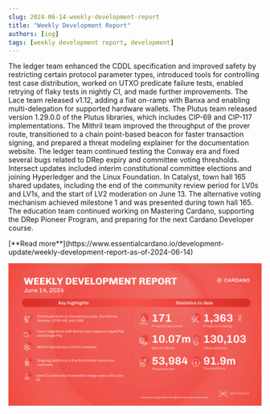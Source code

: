 ```yaml
---
slug: 2024-06-14-weekly-development-report
title: "Weekly Development Report"
authors: [iog]
tags: [weekly development report, development]
---
```


The ledger team enhanced the CDDL specification and improved safety by restricting certain protocol parameter types, introduced tools for controlling test case distribution, worked on UTXO predicate failure tests, enabled retrying of flaky tests in nightly CI, and made further improvements. The Lace team released v1.12, adding a fiat on-ramp with Banxa and enabling multi-delegation for supported hardware wallets. The Plutus team released version 1.29.0.0 of the Plutus libraries, which includes CIP-69 and CIP-117 implementations. The Mithril team improved the throughput of the prover route, transitioned to a chain point-based beacon for faster transaction signing, and prepared a threat modeling explainer for the documentation website. The ledger team continued testing the Conway era and fixed several bugs related to DRep expiry and committee voting thresholds. Intersect updates included interim constitutional committee elections and joining Hyperledger and the Linux Foundation. In Catalyst, town hall 165 shared updates, including the end of the community review period for LV0s and LV1s, and the start of LV2 moderation on June 13. The alternative voting mechanism achieved milestone 1 and was presented during town hall 165. The education team continued working on Mastering Cardano, supporting the DRep Pioneer Program, and preparing for the next Cardano Developer course.

<div style={{ textAlign: 'right' }}>
 [**Read more**](https://www.essentialcardano.io/development-update/weekly-development-report-as-of-2024-06-14) 
</div>

 ![weekly development report](./banner.webp)

